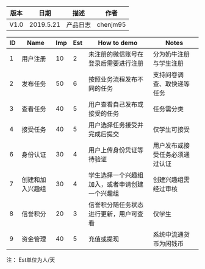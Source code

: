 
| 版本 | 日期      | 描述 | 作者   |
| ---- | --------- | ---- | ------ |
| V1.0 | 2019.5.21 | 产品日志 | chenjm95 |

| ID  | Name             | Imp | Est | How to demo                                    | Notes                          |
| --- | ---------------- | --- | --- | ---------------------------------------------- | ------------------------------ |
| 1   | 用户注册         | 10  | 2   | 未注册的微信账号在登录后需要进行注册           | 分为奶牛注册与学生注册         |
| 2   | 发布任务         | 50  | 6   | 按照业务流程发布不同的任务                     | 支持问卷调查、取快递等任务     |
| 3   | 查看任务         | 40  | 5   | 用户查看自己发布或接受的任务                   | 任务需分类                     |
| 4   | 接受任务         | 40  | 5   | 用户选择任务接受并完成后提交                   | 仅学生可接受                   |
| 6   | 身份认证         | 30  | 4   | 用户上传身份凭证等待验证                       | 用户发布或接受任务必须通过认证 |
| 7   | 创建和加入兴趣组 | 30  | 4   | 学生选择一个兴趣组加入，或者申请创建一个兴趣组 | 创建兴趣组需经过审核           |
| 8   | 信誉积分         | 20  | 3   | 信誉积分随任务状态进行更新，用户可查看         | 仅学生                         |
| 9   | 资金管理         | 40  | 5   | 充值或提现                                     | 系统中流通货币为闲钱币         |

注： Est单位为人/天
